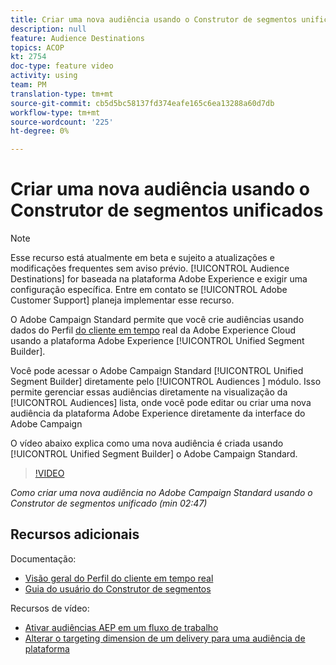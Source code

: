 ```yaml
---
title: Criar uma nova audiência usando o Construtor de segmentos unificados
description: null
feature: Audience Destinations
topics: ACOP
kt: 2754
doc-type: feature video
activity: using
team: PM
translation-type: tm+mt
source-git-commit: cb5d5bc58137fd374eafe165c6ea13288a60d7db
workflow-type: tm+mt
source-wordcount: '225'
ht-degree: 0%

---
```



# Criar uma nova audiência usando o Construtor de segmentos unificados

>[!NOTE]
>
>Esse recurso está atualmente em beta e sujeito a atualizações e modificações frequentes sem aviso prévio. [!UICONTROL Audience Destinations] for baseada na plataforma Adobe Experience e exigir uma configuração específica.
>Entre em contato se [!UICONTROL Adobe Customer Support] planeja implementar esse recurso.

O Adobe Campaign Standard permite que você crie audiências usando dados do Perfil [do cliente em tempo](https://docs.adobe.com/content/help/en/platform-learn/tutorials/profiles/understanding-the-real-time-customer-profile.html) real da Adobe Experience Cloud usando a plataforma Adobe Experience [!UICONTROL Unified Segment Builder].

Você pode acessar o Adobe Campaign Standard [!UICONTROL Unified Segment Builder] diretamente pelo [!UICONTROL Audiences ] módulo. Isso permite gerenciar essas audiências diretamente na visualização da [!UICONTROL Audiences] lista, onde você pode editar ou criar uma nova audiência da plataforma Adobe Experience diretamente da interface do Adobe Campaign

O vídeo abaixo explica como uma nova audiência é criada usando [!UICONTROL Unified Segment Builder] o Adobe Campaign Standard.

>[!VIDEO](https://video.tv.adobe.com/v/27638?quality=12)

*Como criar uma nova audiência no Adobe Campaign Standard usando o Construtor de segmentos unificado (min 02:47)*

## Recursos adicionais

Documentação:

* [Visão geral do Perfil do cliente em tempo real](https://www.adobe.io/apis/experienceplatform/home/profile-identity-segmentation/profile-identity-segmentation-services.html#!api-specification/markdown/narrative/technical_overview/unified_profile_architectural_overview/unified_profile_architectural_overview.md)
* [Guia do usuário do Construtor de segmentos](https://www.adobe.io/apis/experienceplatform/home/profile-identity-segmentation/profile-identity-segmentation-services.html#!api-specification/markdown/narrative/technical_overview/segmentation/segment-builder-guide.md)

Recursos de vídeo:

* [Ativar audiências AEP em um fluxo de trabalho](/help/profiles-and-audiences/audience-destinations/activating-aep-audiences.md)
* [Alterar o targeting dimension de um delivery para uma audiência de plataforma](/help/profiles-and-audiences/audience-destinations/changing-targeting-dimension.md)

